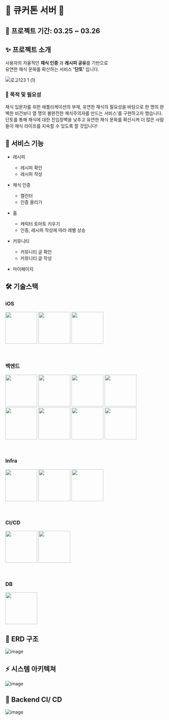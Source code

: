 # 🍅 큐커톤 서버 🍅
## 📆 프로젝트 기간: 03.25 ~ 03.26
## ✨ 프로젝트 소개
사용자의 자율적인 **채식 인증** 과 **레시피 공유**를 기반으로 <br/>
유연한 채식 문화를 확산하는 서비스 **'단토'** 입니다.

![로고123 1 (1)](https://user-images.githubusercontent.com/86006389/227743594-a6e76cc0-2f26-42de-8fa8-33c97d4b273e.png)

### 🎈 목적 및 필요성
채식 입문자를 위한 애플리케이션의 부재, 유연한 채식의 필요성을 바탕으로 한 명의 완벽한 비건보다 열 명의 불완전한 채식주의자를 만드는 서비스'를 구현하고자 했습니다. 
단토를 통해 채식에 대한 진입장벽을 낮추고 유연한 채식 문화를 확산시켜 더 많은 사람들이 채식 라이프를 지속할 수 있도록 할 것입니다!

## 📌 서비스 기능
- 레시피
  - 레시피 확인
  - 레시피 작성
  
- 채식 인증
  - 캘린터
  - 인증 올리기

- 홈
  - 캐릭터 토마토 키우기
  - 인증, 레시피 작성에 따라 레벨 상승

- 커뮤니티
  - 커뮤니티 글 확인
  - 커뮤니티 글 작성

- 마이페이지


## 🛠 기술스택
### iOS    
<img src="https://user-images.githubusercontent.com/86006389/227744129-f2813b6b-9125-40f4-8892-077df8d39a74.png" width="100" height="100"> <img src="https://user-images.githubusercontent.com/86006389/227744210-7046f7a1-553f-4829-8c19-feff8151b4bf.png" width="100" height="100"> <img src="https://user-images.githubusercontent.com/86006389/227744648-1291d5c2-0a45-4228-a1ea-0e3565901f84.png" width="100" height="100">

<br/>

### 백엔드
<img src="https://user-images.githubusercontent.com/86006389/227744379-202b608c-b7ba-45ed-825d-53b992c7f2e7.png" width="100" height="100"> <img src="https://user-images.githubusercontent.com/86006389/227744403-0d7eacd3-880b-4bf7-985a-dda34dd14119.png" height="100" width="100"> <img src="https://user-images.githubusercontent.com/86006389/227744453-3f44d2ba-8c6f-4bb2-9eb4-d6f38afe596e.png" width="100" height="100"> <img src="https://user-images.githubusercontent.com/86006389/227744490-f90765ee-069e-4228-87f6-4e5548429e9a.png" width="100" height="100"> <img src="https://user-images.githubusercontent.com/86006389/227744585-097ef33a-1080-4b66-9c0e-d595e1386450.png" width="100" height="100"> <img src="https://user-images.githubusercontent.com/86006389/227744453-3f44d2ba-8c6f-4bb2-9eb4-d6f38afe596e.png" width="100" height="100"> <img src="https://user-images.githubusercontent.com/86006389/227744671-8d6ba503-90a6-4d8b-a7dc-569159f87ba8.png" width="100" height="100"> <img src="https://user-images.githubusercontent.com/86006389/227744693-0099651d-92fd-4afd-9170-ed63292d9848.png" width="100" height="100">

<br/>

### Infra
<img src="https://user-images.githubusercontent.com/86006389/227744726-719cf471-f311-425b-b60b-45cb1be92b58.png" width="100" height="100"> <img src="https://user-images.githubusercontent.com/86006389/227744738-162c909e-112e-4ea7-98fa-96c02a3d7152.png" width="100" height="100"> <img src="https://user-images.githubusercontent.com/86006389/227744887-e1915ab4-d789-4067-9723-38bf90cbb928.png" height="100">

<br/>

### CI/CD
<img src="https://user-images.githubusercontent.com/86006389/227744800-61be1fe2-fab4-4a71-8c65-0296f67546a9.png" width="100" height="100"> <img src="https://user-images.githubusercontent.com/86006389/227744820-0bec1ec8-1c7f-49c0-92c1-cd7594fa0f2c.png" width="100" height="100">

<br/>

### DB
<img src="https://user-images.githubusercontent.com/86006389/227744846-fc67abe6-6799-4540-a1d7-6c748830977f.png" height="100">

## 📃 ERD 구조
![image](https://user-images.githubusercontent.com/86006389/227745008-94d94901-4ca4-4f79-ad75-53bafa26ec1b.png)


## ⚡️ 시스템 아키텍쳐
![image](https://user-images.githubusercontent.com/86006389/227745642-cfe9a46a-b08a-4015-80b4-651b3f0138f3.png)


## 🚙 Backend CI/ CD
![image](https://user-images.githubusercontent.com/86006389/227745679-904dc6e0-3600-4c4a-9064-b459f23fad99.png)
